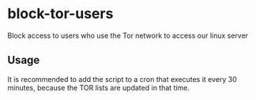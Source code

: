 # block-tor-users
Block access to users who use the Tor network to access our linux server

## Usage
It is recommended to add the script to a cron that executes it every 30 minutes, because the TOR lists are updated in that time.
